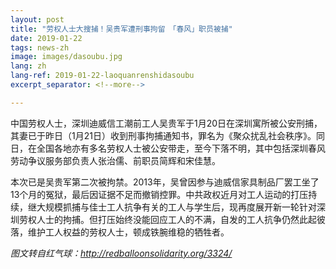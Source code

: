 ```yaml
---
layout: post
title: "劳权人士大搜捕！吴贵军遭刑事拘留　「春风」职员被捕"
date: 2019-01-22
tags: news-zh
image: images/dasoubu.jpg
lang: zh
lang-ref: 2019-01-22-laoquanrenshidasoubu
excerpt_separator: <!--more-->

---
```


中国劳权人士，深圳迪威信工潮前工人吴贵军于1月20日在深圳寓所被公安刑捕，其妻已于昨日（1月21日）收到刑事拘捕通知书，罪名为《聚众扰乱社会秩序》。同日，在全国各地亦有多名劳权人士被公安带走，至今下落不明，其中包括深圳春风劳动争议服务部负责人张治儒、前职员简辉和宋佳慧。

本次已是吴贵军第二次被拘禁。2013年，吴曾因参与迪威信家具制品厂罢工坐了13个月的冤狱，最后因证据不足而撤销控罪。中共政权近月对工人运动的打压持续，继大规模抓捕与佳士工人抗争有关的工人与学生后，现再度展开新一轮针对深圳劳权人士的拘捕。但打压始终没能回应工人的不满，自发的工人抗争仍然此起彼落，维护工人权益的劳权人士，顿成铁腕维稳的牺牲者。

<em>图文转自红气球：<http://redballoonsolidarity.org/3324/></em>
